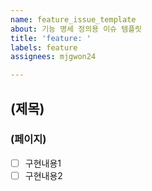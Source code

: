 ```yaml
---
name: feature_issue_template
about: 기능 명세 정의용 이슈 템플릿
title: 'feature: '
labels: feature
assignees: mjgwon24

---
```


## (제목)
### (페이지)
- [ ] 구현내용1
- [ ] 구현내용2
